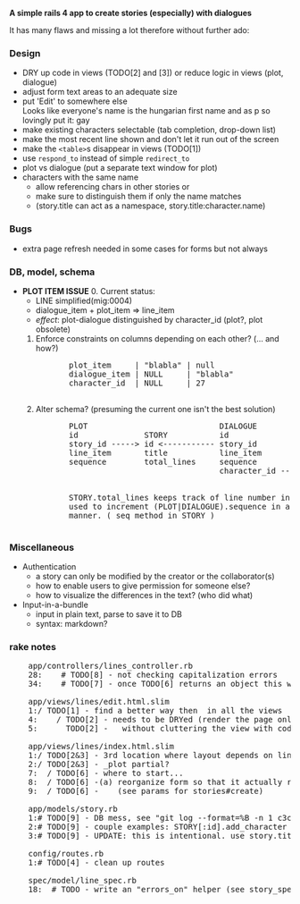 __A simple rails 4 app to create stories (especially) with dialogues__

It has many flaws and missing a lot therefore without further ado:

### Design
* DRY up code in views (TODO[2] and [3]) or reduce logic in views (plot, dialogue)
* adjust form text areas to an adequate size
* put 'Edit' to somewhere else  
  Looks like everyone's name is the hungarian first name and as p so lovingly
  put it: gay
* make existing characters selectable
  (tab completion, drop-down list)
* make the most recent line shown and don't let it run out of the screen
* make the `<table>`s disappear in views (TODO[1])
* use `respond_to` instead of simple `redirect_to`
* plot vs dialogue (put a separate text window for plot)
* characters with the same name
  - allow referencing chars in other stories or
  - make sure to distinguish them if only the name matches
  - (story.title can act as a namespace, story.title:character.name)

### Bugs
* extra page refresh needed in some cases for forms but not always

### DB, model, schema
* __PLOT ITEM ISSUE__
  0. Current status:
    - LINE simplified(mig:0004)
    - dialogue_item + plot_item => line_item
    - *effect*: plot-dialogue distinguished by character_id (plot?, plot obsolete)
  1. Enforce constraints on columns depending on each other? (... and how?)  
        <pre>
            plot_item     | "blabla" | null
            dialogue_item | NULL     | "blabla"
            character_id  | NULL     | 27
        </pre>
  2. Alter schema? (presuming the current one isn't the best solution)
        <pre>
            PLOT                            DIALOGUE
            id              STORY           id
            story_id -----> id <----------- story_id
            line_item       title           line_item
            sequence        total_lines     sequence          CHARACTER
                                            character_id ---> id
                                                              name

            STORY.total_lines keeps track of line number in a story and
            used to increment (PLOT|DIALOGUE).sequence in a consistent
            manner. ( seq method in STORY )
        </pre>

### Miscellaneous
* Authentication
  - a story can only be modified by the creator or the collaborator(s)
  - how to enable users to give permission for someone else?
  - how to visualize the differences in the text? (who did what)
* Input-in-a-bundle
  - input in plain text, parse to save it to DB
  - syntax: markdown?

### rake notes
  <pre>
    app/controllers/lines_controller.rb
    28:    # TODO[8] - not checking capitalization errors
    34:    # TODO[7] - once TODO[6] returns an object this whole mess can be made safe

    app/views/lines/edit.html.slim
    1:/ TODO[1] - find a better way then <table> in all the views
    4:    / TODO[2] - needs to be DRYed (render the page only according to @line.character_id,
    5:      TODO[2] -   without cluttering the view with code

    app/views/lines/index.html.slim
    1:/ TODO[2&3] - 3rd location where layout depends on line type (plot, dialogue)
    2:/ TODO[2&3] - _plot partial?
    7:  / TODO[6] - where to start...
    8:  / TODO[6] -(a) reorganize form so that it actually returns a line object in params
    9:  / TODO[6] -    (see params for stories#create)

    app/models/story.rb
    1:# TODO[9] - DB mess, see "git log --format=%B -n 1 c3c3086"
    2:# TODO[9] - couple examples: STORY[:id].add_character -> merrily saves duplicates
    3:# TODO[9] - UPDATE: this is intentional. use story.title (or .id) as a namespace

    config/routes.rb
    1:# TODO[4] - clean up routes

    spec/model/line_spec.rb
    18:  # TODO - write an "errors_on" helper (see story_spec.rb)
  </pre>
